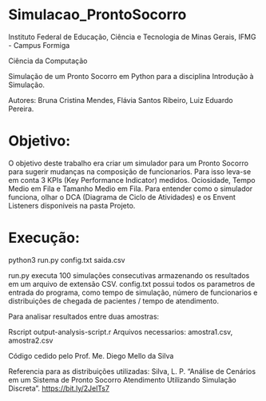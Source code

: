# Simulacao_ProntoSocorro

Instituto Federal de Educação, Ciência e Tecnologia de Minas Gerais, IFMG - Campus Formiga

Ciência da Computação

Simulação de um Pronto Socorro em Python para a disciplina Introdução à Simulação.

Autores:
Bruna Cristina Mendes,
Flávia Santos Ribeiro,
Luiz Eduardo Pereira. 

# Objetivo:

O objetivo deste trabalho era criar um simulador para um Pronto Socorro para sugerir mudanças na composição de funcionarios.
Para isso leva-se em conta 3 KPIs (Key Performance Indicator) medidos. Ociosidade, Tempo Medio em Fila e Tamanho Medio em Fila.
Para entender como o simulador funciona, olhar o DCA (Diagrama de Ciclo de Atividades) e os Envent Listeners disponiveis na pasta Projeto.

# Execução:

python3 run.py config.txt saida.csv

run.py executa 100 simulações consecutivas armazenando os resultados em um arquivo de extensão CSV.
config.txt possui todos os parametros de entrada do programa, como tempo de simulação, número de funcionarios e distribuições de chegada de pacientes / tempo de atendimento.

Para analisar resultados entre duas amostras:

Rscript output-analysis-script.r
Arquivos necessarios: amostra1.csv, amostra2.csv

Código cedido pelo Prof. Me. Diego Mello da Silva

Referencia para as distribuições utilizadas:
Silva, L. P. “Análise de Cenários em um Sistema de Pronto Socorro
Atendimento Utilizando Simulação Discreta”. <https://bit.ly/2JelTs7>
